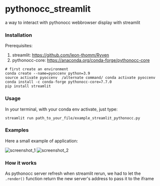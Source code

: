 # pythonocc_streamlit
a way to interact with pythonocc webbrowser display with streamlit

### Installation

Prerequisites:

1. streamlit:  https://github.com/leon-thomm/Ryven
2. pythonocc-core: https://anaconda.org/conda-forge/pythonocc-core

```
# first create an environment
conda create --name=pyoccenv python=3.9
source activate pyoccenv  /alternate command/ conda activate pyoccenv
conda install -c conda-forge pythonocc-core=7.7.0
pip install streamlit
```

### Usage

In your terminal, with your conda env activate, just type:
```
streamlit run path_to_your_file/example_streamlit_pythonocc.py
```

### Examples

Here a small example of application: 

![screenshot_1](https://user-images.githubusercontent.com/81742654/219937113-603adc29-e2c0-4d50-9860-ced6637f2fef.png)
![screenshot_2](https://user-images.githubusercontent.com/81742654/219937130-0b8125c9-9257-4a9f-98fb-2417cea7385e.png)


### How it works

As pythonocc server refresh when streamlit rerun, we had to let the ```.render()``` function return the new server's address to pass it to the iframe
